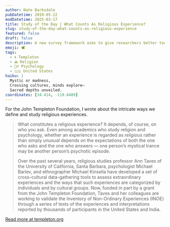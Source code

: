 ```yaml
---
author: Nate Barksdale
pubDatetime: 2019-05-22
modDatetime: 2025-03-17
title: Study of the Day | What Counts As Religious Experience?
slug: study-of-the-day-what-counts-as-religious-experience
featured: false
draft: false
description: A new survey framework aims to give researchers better tools to compare extraordinary human experiences.
emoji: 🕊️
tags:
  - 🌀 Templeton
  - ⛪ Religion
  - 🧘‍♂️ Psychology
  - 🇺🇸 United States
haiku: |
  Mystic or madness,  
  Crossing cultures, minds explore—  
  Sacred depths unveiled.
coordinates: [34.414, -119.8489]
---
```


For the John Templeton Foundation, I wrote about the intricate ways we define and study religious experiences.

> What constitutes a religious experience? It depends, of course, on who you ask. Even among academics who study religion and psychology, whether an experience is regarded as *religious* rather than simply *unusual* depends on the expectations of both the one who asks and the one who answers — one person’s mystical trance may be another person’s psychotic episode.
>
> Over the past several years, religious studies professor Ann Taves of the University of California, Santa Barbara, psychologist Michael Barlev, and ethnographer Michael Kinsella have developed a set of cross-cultural data-gathering tools to assess extraordinary experiences and the ways that such experiences are categorized by individuals and by cultural groups. Now, funded in part by a grant from the John Templeton Foundation, Taves and her colleagues are working to validate the Inventory of Non-Ordinary Experiences (INOE) through a series of tests of the experiences and interpretations reported by thousands of participants in the United States and India.

[Read more at templeton.org](https://www.templeton.org/news/what-counts-as-religious-experience)
